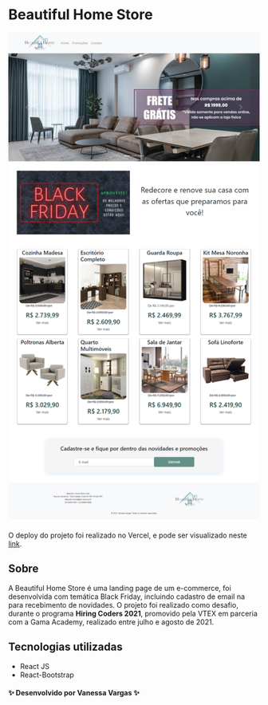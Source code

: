 # Beautiful Home Store

<div align="center">

![Layout-projeto](https://github.com/vanessavargas/hiring-coders-2021/blob/master/src/assets/img/layout.png)

</div>

O deploy do projeto foi realizado no Vercel, e pode ser visualizado neste [link](https://beautifulhomestore.vercel.app/).

## Sobre

A Beautiful Home Store é uma landing page de um e-commerce, foi desenvolvida com temática Black Friday, incluindo cadastro de email na para recebimento de novidades. O projeto foi realizado como desafio, durante o programa **Hiring Coders 2021**, promovido pela VTEX em parceria com a Gama Academy, realizado entre julho e agosto de 2021. 

## Tecnologias utilizadas

- React JS
- React-Bootstrap

#### ✨ Desenvolvido por Vanessa Vargas ✨
